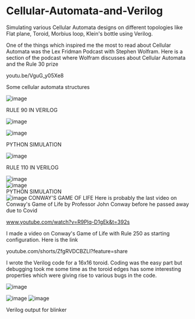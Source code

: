 # Cellular-Automata-and-Verilog
Simulating various Cellular Automata designs on different topologies like Flat plane, Toroid, Morbius loop, Klein's bottle using Verilog.

One of the things which inspired me the most to read about Cellular Automata was the Lex Fridman Podcast with Stephen Wolfram. Here is a section of the podcast where Wolfram discusses about Cellular Automata and the Rule 30 prize 

youtu.be/VguG_y05Xe8 

Some cellular automata structures

![image](https://user-images.githubusercontent.com/64318469/176685032-1893bf40-0d23-4572-b5c0-4c9d17dbc88a.png)


RULE 90 IN VERILOG<br />

![image](https://user-images.githubusercontent.com/64318469/176685181-7f48cf1d-41d1-43b1-8844-323f198738f4.png)<br />

![image](https://user-images.githubusercontent.com/64318469/176685144-769eb96c-559e-470e-a9e2-401438322e6f.png)<br />

PYTHON SIMULATION<br />

![image](https://user-images.githubusercontent.com/64318469/176685233-5f8a20f5-6ed7-4fd5-8763-e896713c68f3.png)<br />

RULE 110 IN VERILOG<br />



![image](https://user-images.githubusercontent.com/64318469/176685373-5d3792bf-1861-44a7-add3-1a20a8c583bf.png)<br />
![image](https://user-images.githubusercontent.com/64318469/176685397-eb0d8bfa-507c-4b81-ba40-b0bd486d6984.png)<br />
PYTHON SIMULATION<br />
![image](https://user-images.githubusercontent.com/64318469/176685428-ae390f9d-1296-447e-8e73-139d8c16d883.png)
CONWAY'S GAME OF LIFE
Here is probably the last video on Conway's Game of Life by Professor John Conway before he passed away due to Covid

www.youtube.com/watch?v=R9Plq-D1gEk&t=392s 

I made a video on Conway's Game of Life with Rule 250 as starting configuration. Here is the link 

youtube.com/shorts/ZfgRVDCBZLI?feature=share 

I wrote the Verilog code for a 16x16 toroid. Coding was the easy part but debugging took me some time as the toroid edges has some interesting properties which were giving rise to various bugs in the code.

![image](https://user-images.githubusercontent.com/64318469/176685499-91dd680c-5238-4e27-908a-c0a3bba4fff0.png)

![image](https://user-images.githubusercontent.com/64318469/176685484-33bb12d8-df3e-43e1-b4f0-4c29d6a2fe67.png)
![image](https://user-images.githubusercontent.com/64318469/176685524-7b02403a-c8f8-4862-9bce-43e8f8771062.png)

Verilog output for blinker 











